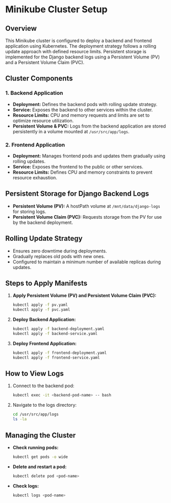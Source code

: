# Minikube Cluster Setup

## Overview

This Minikube cluster is configured to deploy a backend and frontend application using Kubernetes. The deployment strategy follows a rolling update approach with defined resource limits. Persistent storage is implemented for the Django backend logs using a Persistent Volume (PV) and a Persistent Volume Claim (PVC).

## Cluster Components

### 1. Backend Application

- **Deployment:** Defines the backend pods with rolling update strategy.
- **Service:** Exposes the backend to other services within the cluster.
- **Resource Limits:** CPU and memory requests and limits are set to optimize resource utilization.
- **Persistent Volume & PVC:** Logs from the backend application are stored persistently in a volume mounted at `/usr/src/app/logs`.

### 2. Frontend Application

- **Deployment:** Manages frontend pods and updates them gradually using rolling updates.
- **Service:** Exposes the frontend to the public or other services.
- **Resource Limits:** Defines CPU and memory constraints to prevent resource exhaustion.

## Persistent Storage for Django Backend Logs

- **Persistent Volume (PV):** A hostPath volume at `/mnt/data/django-logs` for storing logs.
- **Persistent Volume Claim (PVC):** Requests storage from the PV for use by the backend deployment.

## Rolling Update Strategy

- Ensures zero downtime during deployments.
- Gradually replaces old pods with new ones.
- Configured to maintain a minimum number of available replicas during updates.

## Steps to Apply Manifests

1. **Apply Persistent Volume (PV) and Persistent Volume Claim (PVC):**
   ```sh
   kubectl apply -f pv.yaml
   kubectl apply -f pvc.yaml
   ```

2. **Deploy Backend Application:**
   ```sh
   kubectl apply -f backend-deployment.yaml
   kubectl apply -f backend-service.yaml
   ```

3. **Deploy Frontend Application:**
   ```sh
   kubectl apply -f frontend-deployment.yaml
   kubectl apply -f frontend-service.yaml
   ```

## How to View Logs

1. Connect to the backend pod:
   ```sh
   kubectl exec -it <backend-pod-name> -- bash
   ```
2. Navigate to the logs directory:
   ```sh
   cd /usr/src/app/logs
   ls -la
   ```

## Managing the Cluster

- **Check running pods:**
  ```sh
  kubectl get pods -o wide
  ```
- **Delete and restart a pod:**
  ```sh
  kubectl delete pod <pod-name>
  ```
- **Check logs:**
  ```sh
  kubectl logs <pod-name>
  ```


